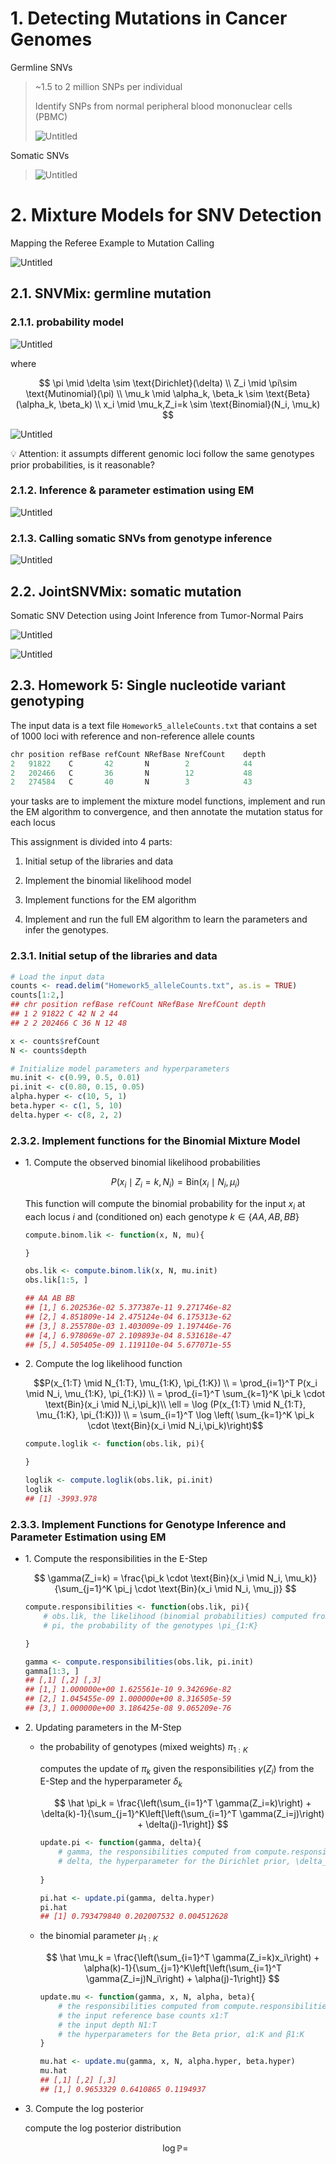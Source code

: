 # 1. Detecting Mutations in Cancer Genomes

Germline SNVs

> ~1.5 to 2 million SNPs per individual
>
> Identify SNPs from normal peripheral blood mononuclear cells (PBMC)
>
> ![Untitled](pictures/Lecture2_01.png)

Somatic SNVs

> ![Untitled](pictures/Lecture2_02.png)

# 2. Mixture Models for SNV Detection

Mapping the Referee Example to Mutation Calling

![Untitled](pictures/Lecture2_03.png)

## 2.1. SNVMix: germline mutation

### 2.1.1. probability model

![Untitled](pictures/Lecture2_04.png)

where

$$
\pi \mid \delta \sim \text{Dirichlet}(\delta) \\ Z_i \mid \pi\sim \text{Mutinomial}(\pi) \\ \mu_k \mid \alpha_k, \beta_k \sim \text{Beta}(\alpha_k, \beta_k) \\ x_i \mid \mu_k,Z_i=k \sim \text{Binomial}(N_i, \mu_k)
$$

![Untitled](pictures/Lecture2_05.png)

💡 Attention: it assumpts different genomic loci follow the same genotypes prior probabilities, is it reasonable?

### 2.1.2. Inference & parameter estimation using EM

![Untitled](pictures/Lecture2_06.png)

### 2.1.3. Calling somatic SNVs from genotype inference

![Untitled](pictures/Lecture2_07.png)

## 2.2. JointSNVMix: somatic mutation

Somatic SNV Detection using Joint Inference from Tumor-Normal Pairs

![Untitled](pictures/Lecture2_08.png)

![Untitled](pictures/Lecture2_09.png)

## 2.3. Homework 5: Single nucleotide variant genotyping

The input data is a text file `Homework5_alleleCounts.txt` that contains a set of 1000 loci with reference and non-reference allele counts

```r
chr position refBase refCount NRefBase NrefCount	depth
2   91822    C       42       N        2            44
2   202466	 C       36	      N        12	        48
2   274584	 C       40	      N        3	        43
```

your tasks are to implement the mixture model functions, implement and run the EM algorithm to convergence, and then annotate the mutation status for each locus

This assignment is divided into 4 parts:

1. Initial setup of the libraries and data

2. Implement the binomial likelihood model

3. Implement functions for the EM algorithm

4. Implement and run the full EM algorithm to learn the parameters and infer the genotypes.

### 2.3.1. Initial setup of the libraries and data

```r
# Load the input data
counts <- read.delim("Homework5_alleleCounts.txt", as.is = TRUE)
counts[1:2,]
## chr position refBase refCount NRefBase NrefCount depth
## 1 2 91822 C 42 N 2 44
## 2 2 202466 C 36 N 12 48

x <- counts$refCount
N <- counts$depth

# Initialize model parameters and hyperparameters
mu.init <- c(0.99, 0.5, 0.01)
pi.init <- c(0.80, 0.15, 0.05)
alpha.hyper <- c(10, 5, 1)
beta.hyper <- c(1, 5, 10)
delta.hyper <- c(8, 2, 2)
```

### 2.3.2. Implement functions for the Binomial Mixture Model

- 1\. Compute the observed binomial likelihood probabilities

    $$
    P(x_i \mid Z_i=k, N_i) = \text{Bin}(x_i \mid N_i, \mu_i)
    $$
    
    This function will compute the binomial probability for the input $x_i$ at each locus $i$ and (conditioned on) each genotype $k \in \{AA, AB, BB\}$
    
    ```r
    compute.binom.lik <- function(x, N, mu){
    
    }
    
    obs.lik <- compute.binom.lik(x, N, mu.init)
    obs.lik[1:5, ]
    
    ## AA AB BB
    ## [1,] 6.202536e-02 5.377387e-11 9.271746e-82
    ## [2,] 4.851809e-14 2.475124e-04 6.175313e-62
    ## [3,] 8.255780e-03 1.403009e-09 1.197446e-76
    ## [4,] 6.978069e-07 2.109893e-04 8.531618e-47
    ## [5,] 4.505405e-09 1.119110e-04 5.677071e-55
    ```

- 2\. Compute the log likelihood function

    $$P(x_{1:T} \mid N_{1:T}, \mu_{1:K}, \pi_{1:K}) \\ = \prod_{i=1}^T P(x_i \mid N_i, \mu_{1:K}, \pi_{1:K}) \\ = \prod_{i=1}^T \sum_{k=1}^K \pi_k \cdot \text{Bin}(x_i \mid N_i,\pi_k)\\ \ell = \log (P(x_{1:T} \mid N_{1:T}, \mu_{1:K}, \pi_{1:K})) \\ =  \sum_{i=1}^T \log \left( \sum_{k=1}^K \pi_k \cdot \text{Bin}(x_i \mid N_i,\pi_k)\right)$$
            
    ```r
    compute.loglik <- function(obs.lik, pi){
    
    }
    
    loglik <- compute.loglik(obs.lik, pi.init)
    loglik
    ## [1] -3993.978
    ```
            
### 2.3.3. Implement Functions for Genotype Inference and Parameter Estimation using EM

- 1\. Compute the responsibilities in the E-Step

    $$
    \gamma(Z_i=k) = \frac{\pi_k \cdot \text{Bin}(x_i \mid N_i, \mu_k)}{\sum_{j=1}^K \pi_j \cdot \text{Bin}(x_i \mid N_i, \mu_j)}
    $$
    
    ```r
    compute.responsibilities <- function(obs.lik, pi){
        # obs.lik, the likelihood (binomial probabilities) computed from compute.binom.lik
        # pi, the probability of the genotypes \pi_{1:K}
    
    }
    
    gamma <- compute.responsibilities(obs.lik, pi.init)
    gamma[1:3, ]
    ## [,1] [,2] [,3]
    ## [1,] 1.000000e+00 1.625561e-10 9.342696e-82
    ## [2,] 1.045455e-09 1.000000e+00 8.316505e-59
    ## [3,] 1.000000e+00 3.186425e-08 9.065209e-76
    ```
            
- 2\. Updating  parameters in the M-Step

    - the probability of genotypes (mixed weights) $\pi_{1:K}$
        
        computes the update of $\pi_k$ given the responsibilities $\gamma(Z_i)$ from the E-Step and the hyperparameter $\delta_k$
        
        $$
        \hat \pi_k = \frac{\left(\sum_{i=1}^T \gamma(Z_i=k)\right) + \delta(k)-1}{\sum_{j=1}^K\left[\left(\sum_{i=1}^T \gamma(Z_i=j)\right) + \delta(j)-1\right]}
        $$
        
        ```r
        update.pi <- function(gamma, delta){
            # gamma, the responsibilities computed from compute.responsibilities
            # delta, the hyperparameter for the Dirichlet prior, \delta_{1:K}
            
        }
        
        pi.hat <- update.pi(gamma, delta.hyper)
        pi.hat
        ## [1] 0.793479840 0.202007532 0.004512628
        ```
     
    - the binomial parameter $\mu_{1:K}$
        
        $$
        \hat \mu_k = \frac{\left(\sum_{i=1}^T \gamma(Z_i=k)x_i\right) + \alpha(k)-1}{\sum_{j=1}^K\left[\left(\sum_{i=1}^T \gamma(Z_i=j)N_i\right) + \alpha(j)-1\right]}
        $$
        
        ```r
        update.mu <- function(gamma, x, N, alpha, beta){
            # the responsibilities computed from compute.responsibilities
            # the input reference base counts x1:T
            # the input depth N1:T
            # the hyperparameters for the Beta prior, α1:K and β1:K
        }
        
        mu.hat <- update.mu(gamma, x, N, alpha.hyper, beta.hyper)
        mu.hat
        ## [,1] [,2] [,3]
        ## [1,] 0.9653329 0.6410865 0.1194937
        ```
   
- 3\. Compute the log posterior
    
    compute the log posterior distribution
    
    $$
    \log \mathbb{P} = 
    $$
